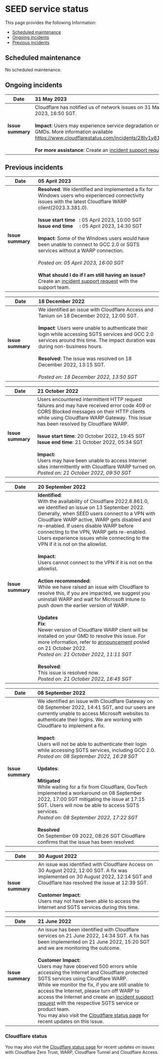 # SEED service status

This page provides the following Information:
- [Scheduled maintenance](#scheduled-maintenance)
- [Ongoing incidents](#ongoing-incidents)
- [Previous incidents](#previous-incidents)

## Scheduled maintenance

No scheduled maintenance.
<!--
| Date | 18 May 2023 |
| ------------- |:-------------|
| Issue summary| We will be performing a scheduled patching and upgrade of our SEED servers on 18 May 2023.<br><br>**Start time** : 18 May 2023, 18:00 SGT<br>**End time**&nbsp;&nbsp;&nbsp;: 18 May 2023, 19:00 SGT<br><br>**Impact**<br>- For existing SEED users: Your device statuses on the DEEP Dashboard may not be updated.<br>- For new SEED users: Your SEED onboarding may be delayed.<br><br>**Action required**<br>- After the deployment, check if you can access the [DEEP dashboard](https://dashboard.deep.tech.gov.sg/).<br>- If you have issues accessing the DEEP dashboard, please create an [incident support request](https://go.gov.sg/seed-techpass-support). |
-->

## Ongoing incidents

<!--No ongoing incidents!-->
| Date | 31 May 2023 |
| ------------- |:-------------|
| **Issue summary** | Cloudflare has notified us of network issues on 31 May 2023, 16:50 SGT. <br><br>**Impact**: Users may experience service degradation on their GMDs. More information available https://www.cloudflarestatus.com/incidents/28lv1y81cvh9. <br><br>**For more assistance**: Create an [incident support request](https://go.gov.sg/seed-techpass-support).

## Previous incidents

| Date | 05 April 2023 |
| ------------- |:-------------|
| **Issue summary** | **Resolved**: We identified and implemented a fix for Windows users who experienced connectivity issues with the latest Cloudflare WARP client(2023.3.381.0). <br><br>**Issue start time**&nbsp;&nbsp;**&nbsp;:** 05 April 2023, 10:00 SGT<br>**Issue end time**&nbsp;&nbsp;**&nbsp;&nbsp;&nbsp;:**&nbsp;05 April 2023, 14:30 SGT<br><br>**Impact**: Some of the Windows users would have been unable to connect to GCC 2.0 or SGTS services without a WARP connection.<br><br>*Posted on: 05 April 2023, 16:00 SGT*<br><br><b>What should I do if I am still having an issue?</b><br>Create an [incident support request](https://go.gov.sg/seed-techpass-support) with the support team. |

| Date | 18 December 2022 |
| ------------- |:-------------|
| **Issue summary** | We identified an issue with Cloudflare Access and Tanium on 18 December 2022, 12:00 SGT. <br><br>**Impact**: Users were unable to authenticate their login while accessing SGTS services and GCC 2.0 services around this time. The impact duration was during non-business hours.<br><br>**Resolved**: The issue was resolved on 18 December 2022, 13:15 SGT. <br><br>*Posted on: 18 December 2022, 13:50 SGT*



| Date | 21 October 2022 |
| ------------- |:-------------|
|**Issue summary** | Users encountered intermittent HTTP request failures and may have received error code 409 or CORS Blocked messages on their HTTP clients while using Cloudflare WARP Gateway. This issue has been resolved by Cloudflare WARP.<br><br>**Issue start time**: 20 October 2022, 19:45 SGT<br>**Issue end time**: 21 October 2022, 05:34 SGT<br><br>**Impact:**<br> Users may have been unable to access Internet sites intermittently with Cloudflare WARP turned on.<br>*Posted on: 21 October 2022, 09:50 SGT* |

| Date | 20 September 2022 |
| ------------- |:-------------|
| **Issue summary** | **Identified**:<br>With the availability of Cloudflare 2022.8.861.0, we identified an issue on 13 September 2022.<br>Generally, when SEED users connect to a VPN with Cloudflare WARP active, WARP gets disabled and re-enabled. If users disable WARP before connecting to the VPN, WARP gets re-enabled.<br>Users experience issues while connecting to the VPN if it is not on the allowlist.<br><br>**Impact:**<br>Users cannot connect to the VPN if it is not on the allowlist.<br><br>**Action recommended:**<br>While we have raised an issue with Cloudflare to resolve this, if you are impacted, we suggest you uninstall WARP and wait for Microsoft Intune to push down the earlier version of WARP.<br><br>**Updates**<br>**Fix**:<br>Newer version of Cloudflare WARP client will be installed on your GMD to resolve this issue. For more information, refer to [announcement](https://docs.developer.tech.gov.sg/docs/security-suite-for-engineering-endpoint-devices/announcements) posted on 21 October 2022.<br>*Posted on: 21 October 2022, 11:11 SGT*<br><br>**Resolved**:<br> This issue is resolved now.<br>*Posted on: 21 October 2022, 16:45 SGT*|

| Date | 08 September 2022 |
| ------------- |:-------------|
|**Issue summary** | We identified an issue with Cloudflare Gateway on 08 September 2022, 14:41 SGT, and our users are currently unable to access Microsoft websites to authenticate their logins. We are working with Cloudflare to implement a fix.<br><br>**Impact:**<br>Users will not be able to authenticate their login while accessing SGTS services, including GCC 2.0.<br>*Posted on: 08 September 2022, 16:28 SGT*<br><br>**Updates**:<br><br>**Mitigated**<br> While waiting for a fix from Cloudflare, GovTech implemented a workaround on 08 September 2022, 17:00 SGT mitigating the issue at 17:15 SGT. Users will now be able to access SGTS services.<br>*Posted on: 08 September 2022, 17:22 SGT*<br><br>**Resolved** <br>On September 09 2022, 08:26 SGT Cloudflare confirms that the issue has been resolved. |

| Date| 30 August 2022|
| ------------- |:-------------|
|**Issue summary** | An issue was identified with Cloudflare Access on 30 August 2022, 12:00 SGT. A fix was implemented on 30 August 2022, 12:14 SGT and Cloudflare has resolved the issue at 12:39 SGT.<br><br>**Customer Impact:**<br>Users may not have been able to access the Internet and SGTS services during this time.|

| Date| 21 June 2022|
| ------------- |:-------------|
|**Issue summary** | An issue has been identified with Cloudflare services on 21 June 2022, 14:34 SGT. A fix has been implemented on 21 June 2022, 15:20 SGT and we are monitoring the outcome.<br><br>**Customer Impact:**<br> Users may have observed 500 errors while accessing the Internet and Cloudflare protected SGTS services using Cloudflare WARP.<br>While we monitor the fix, if you are still unable to access the Internet, please turn off WARP to access the Internet and create an [incident support request](raise-an-incident-support-request) with the respective SGTS service or product team.<br>You may also visit the [Cloudflare status page](https://www.Cloudflarestatus.com/) for recent updates on this issue.|

### Cloudflare status

You may also visit the [Cloudflare status page](https://www.Cloudflarestatus.com/) for recent updates on issues with Cloudflare Zero Trust, WARP, Cloudflare Tunnel and Cloudflare Access.

